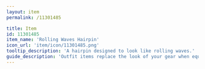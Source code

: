 ```yaml
---
layout: item
permalink: /11301485

title: Item
id: 11301485
item_name: 'Rolling Waves Hairpin'
icon_url: 'item/icon/11301485.png'
tooltip_description: 'A hairpin designed to look like rolling waves.'
guide_description: 'Outfit items replace the look of your gear when equipped.'
---
```

